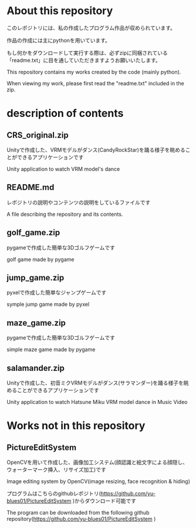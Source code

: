 # About this repository
このレポジトリには、私の作成したプログラム作品が収められています。

作品の作成には主にpythonを用いています。

もし何かをダウンロードして実行する際は、必ずzipに同梱されている「readme.txt」に目を通していただきますようお願いいたします。


This repository contains my works created by the code (mainly python).

When viewing my work, please first read the "readme.txt" included in the zip.

# description of contents

## CRS_original.zip 
Unityで作成した、VRMモデルがダンス(CandyRockStar)を踊る様子を眺めることができるアプリケーションです


Unity application to watch VRM model's dance

## README.md
レポジトリの説明やコンテンツの説明をしているファイルです


A file describing the repository and its contents.


## golf_game.zip

pygameで作成した簡単な3Dゴルフゲームです


golf game made by pygame

## jump_game.zip
pyxelで作成した簡単なジャンプゲームです


symple jump game made by pyxel

## maze_game.zip
pygameで作成した簡単な3Dゴルフゲームです


simple maze game made by pygame

## salamander.zip
Unityで作成した、初音ミクVRMモデルがダンス(サラマンダー)を踊る様子を眺めることができるアプリケーションです


Unity application to watch Hatsune Miku VRM model dance in Music Video


# Works not in this repository
## PictureEditSystem
OpenCVを用いて作成した、画像加工システム(顔認識と絵文字による顔隠し、ウォーターマーク挿入、リサイズ加工)です


Image editing system by OpenCV(image resizing, face recognition & hiding)


プログラムはこちらのgithubレポジトリ(https://github.com/yu-blues01/PictureEditSystem )からダウンロード可能です


The program can be downloaded from the following github repository(https://github.com/yu-blues01/PictureEditSystem )

